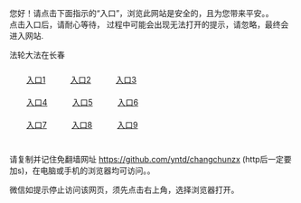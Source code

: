 您好！请点击下面指示的“入口”，浏览此网站是安全的，且为您带来平安。。 <br/>
点击入口后，请耐心等待， 过程中可能会出现无法打开的提示，请忽略，最终会进入网站. </br>

法轮大法在长春<br/>
<div style="padding:10px"><a style="margin:20px" target="_blank" href="https://dzf4zq1yvilt2.cloudfront.net/2Qpsp?aasvkno" id="ccLink1" rel="nofollow">入口1</a> <a target="_blank" style="margin:20px" href="https://d2y71vpi4p8qh7.cloudfront.net/2Qpsp?tggzjsf" id="ccLink2" rel="nofollow">入口2</a> <a style="margin:20px" target="_blank" href="https://d2s0mtin1uw8pp.cloudfront.net/2Qpsp?borssfdg" id="ccLink3" rel="nofollow">入口3</a></div>

<div style="padding:10px" ><a style="margin:20px" target="_blank" href="https://dzf4zq1yvilt2.cloudfront.net/2Qpsp?aasvkno" id="ccLink4" rel="nofollow">入口4</a> <a style="margin:20px" href="https://d2y71vpi4p8qh7.cloudfront.net/2Qpsp?tggzjsf" target="_blank" id="ccLink5" rel="nofollow">入口5</a> <a style="margin:20px" href="https://d2s0mtin1uw8pp.cloudfront.net/2Qpsp?borssfdg" target="_blank" id="ccLink6" rel="nofollow">入口6</a></div>

<div style="padding:10px"><a style="margin:20px" target="_blank" href="https://dzf4zq1yvilt2.cloudfront.net/2Qpsp?aasvkno" id="ccLink7" rel="nofollow">入口7</a> <a style="margin:20px" href="https://d2y71vpi4p8qh7.cloudfront.net/2Qpsp?tggzjsf" target="_blank" id="ccLink8" rel="nofollow">入口8</a> <a style="margin:20px" target="_blank" href="https://d2s0mtin1uw8pp.cloudfront.net/2Qpsp?borssfdg" id="ccLink9" rel="nofollow">入口9</a></div>

<br/>



请复制并记住免翻墙网址 https://github.com/yntd/changchunzx (http后一定要加s)，在电脑或手机的浏览器均可访问。。<br/>

微信如提示停止访问该网页，须先点击右上角，选择浏览器打开。
